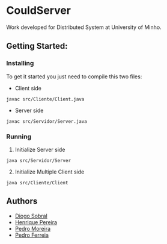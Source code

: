 # CouldServer

Work developed for Distributed System at University of Minho.

## Getting Started:

### Installing

To get it started you just need to compile this two files:
- Client side
```
javac src/Cliente/Client.java
```
- Server side
```
javac src/Servidor/Server.java
```

### Running

1. Initialize Server side 
```
java src/Servidor/Server
```
2. Initialize Multiple Client side
```
java src/Cliente/Client
```


## Authors
- [Diogo Sobral](https://github.com/Dakrs)
- [Henrique Pereira](https://github.com/hpereira98)
- [Pedro Moreira](https://github.com/Bishop19)
- [Pedro Ferreia](https://github.com/PedroFerr101)
